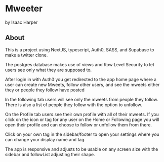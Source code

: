 # Mweeter

by Isaac Harper

## About

This is a project using NextJS, typescript, Auth0, SASS, and Supabase to make a twitter clone. 

The postgres database makes use of views and Row Level Security to let users see only what they are supposed to. 

After login in with Auth0 you get redirected to the app home page where a user can create new Mweets, follow other users, and see the mweets either they or people they follow have posted

In the following tab users will see only the mweets from people they follow. There is also a list of people they follow with the option to unfollow.

On the Profile tab users see their own profile with all of their mweets. If you click on the icon or tag for any user on the Home or Following page you will open their profile and can choose to follow or unfollow them from there.

Click on your own tag in the sidebar/footer to open your settings where you can change your display name and tag.

The app is responsive and adjusts to be usable on any screen size with the sidebar and followList adjusting their shape. 
